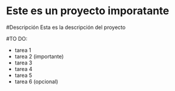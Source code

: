 Este es un proyecto imporatante
===============================

#Descripción
Esta es la descripción del proyecto

#TO DO:
- tarea 1
- tarea 2 (importante)
- tarea 3
- tarea 4
- tarea 5
- tarea 6 (opcional)